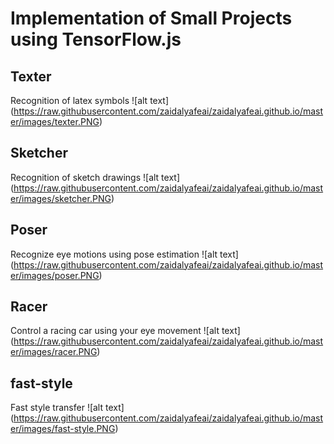 # Implementation of Small Projects using TensorFlow.js 

## Texter 
Recognition of latex symbols 
![alt text] (https://raw.githubusercontent.com/zaidalyafeai/zaidalyafeai.github.io/master/images/texter.PNG)

## Sketcher 
Recognition of sketch drawings 
![alt text] (https://raw.githubusercontent.com/zaidalyafeai/zaidalyafeai.github.io/master/images/sketcher.PNG)

## Poser 
Recognize eye motions using pose estimation 
![alt text] (https://raw.githubusercontent.com/zaidalyafeai/zaidalyafeai.github.io/master/images/poser.PNG)

## Racer
Control a racing car using your eye movement 
![alt text] (https://raw.githubusercontent.com/zaidalyafeai/zaidalyafeai.github.io/master/images/racer.PNG)

## fast-style 
Fast style transfer 
![alt text] (https://raw.githubusercontent.com/zaidalyafeai/zaidalyafeai.github.io/master/images/fast-style.PNG)
